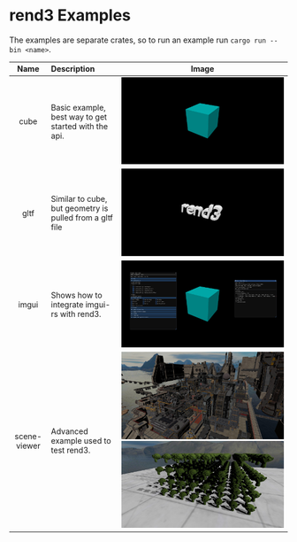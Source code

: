 # rend3 Examples

The examples are separate crates, so to run an example run `cargo run --bin <name>`.

| Name         | Description | Image |
|:------------:|:------------|-------|
| cube         | Basic example, best way to get started with the api. | ![](cube/screenshot.png) |
| gltf         | Similar to cube, but geometry is pulled from a gltf file | ![](gltf/screenshot.jpg) |
| imgui        | Shows how to integrate imgui-rs with rend3. | ![](imgui/screenshot.png) |
| scene-viewer | Advanced example used to test rend3. | ![](scene-viewer/scifi-base.jpg) ![](scene-viewer/screenshot.jpg) |
